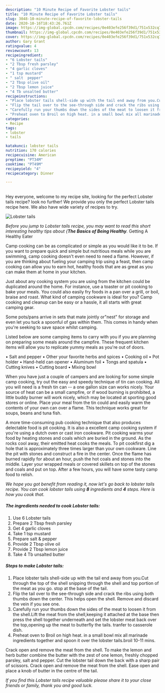```yaml
---
description: "10 Minute Recipe of Favorite Lobster tails"
title: "10 Minute Recipe of Favorite Lobster tails"
slug: 3048-10-minute-recipe-of-favorite-lobster-tails
date: 2020-10-16T18:43:26.761Z
image: https://img-global.cpcdn.com/recipes/0e403efe256f39d1/751x532cq70/lobster-tails-recipe-main-photo.jpg
thumbnail: https://img-global.cpcdn.com/recipes/0e403efe256f39d1/751x532cq70/lobster-tails-recipe-main-photo.jpg
cover: https://img-global.cpcdn.com/recipes/0e403efe256f39d1/751x532cq70/lobster-tails-recipe-main-photo.jpg
author: Gary Grant
ratingvalue: 4
reviewcount: 13
recipeingredient:
- "6 Lobster tails"
- "2 Tbsp fresh parsley"
- "4 garlic cloves"
- "1 tsp mustard"
- " salt  pepper"
- "2 Tbsp olive oil"
- "2 Tbsp lemon juice"
- "4 Tb unsalted butter"
recipeinstructions:
- "Place lobster tails shell-side up with the tail end away from you.Cut through the top of the shell snipping through the shell and top portion of the meat as you go. stop at the base of the tail."
- "Flip the tail over to the see-through side and crack the ribs using both thumbs down the center. This helps open the shell. Remove and discard the vein if you see one."
- "Carefully run your thumbs down the sides of the meat to loosen it from the shell.Lift the meat from the shell,keeping it attached at the base then press the shell together underneath and set the lobster meat back over the top,opening up the meat to butterfly the tails. tranfer to casserole dish."
- "Preheat oven to Broil on high heat. in a small bowl mix all marinade ingredients together and spoon it over the lobster tails.broil 10-11 mins."
categories:
- Recipe
tags:
- lobster
- tails

katakunci: lobster tails 
nutrition: 170 calories
recipecuisine: American
preptime: "PT34M"
cooktime: "PT49M"
recipeyield: "4"
recipecategory: Dinner

---
```

<br>
Hey everyone, welcome to my recipe site, looking for the perfect Lobster tails recipe? look no further! We provide you only the perfect Lobster tails recipe here. We also have wide variety of recipes to try.
<br>


![Lobster tails](https://img-global.cpcdn.com/recipes/0e403efe256f39d1/751x532cq70/lobster-tails-recipe-main-photo.jpg)

<i>Before you jump to Lobster tails recipe, you may want to read this short interesting healthy tips about {<strong>The Basics of Being Healthy</strong>.</i>
Getting A Healthy Eater

    
Camp cooking can be as complicated or simple as you would like it to be. If you want to prepare quick and simple but nutritious meals while you are swimming, camp cooking doesn't even need to need a flame. However, if you are thinking about fueling your camping trip using a feast, then camp cooking can allow you to earn hot, healthy foods that are as great as you can make them at home in your kitchen.

 Just about any cooking system you are using from the kitchen could be duplicated around the home. For instance, use a toaster or pit cooking to bake your meals. You could also easily fry foods in a pan over a grill, or boil, braise and roast. What kind of camping cookware is ideal for you? Camp cooking and cleanup can be easy or a hassle, it all starts with great camping gear.

Some pots/pans arrive in sets that mate jointly or"nest" for storage and even let you tuck a spoonful of gas within them. This comes in handy when you're seeking to save space whilst camping.

Listed below are some camping items to carry with you if you are planning on preparing some meals around the campfire. These frequent kitchen items will allow you to replicate yummy meals as you're out of doors.

• Salt and pepper
• Other your favorite herbs and spices
• Cooking oil
• Pot holder
• Hand-held can opener
• Aluminum foil
• Tongs and spatula
• Cutting knives
• Cutting board
• Mixing bowl


When you have just a couple of campers and are looking for some simple camp cooking, try out the easy and speedy technique of tin can cooking. All you will need is a fresh tin can -- a one gallon size can works nicely. Your source of heat can be a small campfire, or if wood burning is prohibited, a little buddy burner will work nicely, which may be located at sporting good stores or online. Place your meal from the tin could and easily warm the contents of your own can over a flame.  This technique works great for soups, beans and tuna fish.

A more time-consuming pub cooking technique that also produces delectable food is pit cooking.  It is also a excellent camp cooking system if you're using a dutch oven or cast iron cookware. Pit cooking warms your food by heating stones and coals which are buried in the ground. As the rocks cool away, their emitted heat cooks the meals. To pit cookfirst dig a hole that is approximately three times larger than your own cookware. Line the pit with stones and construct a fire in the center. Once the flame has burned rapidly for about an hour, push the hot coals and stones into the middle. Layer your wrapped meals or covered skillets on top of the stones and coals and put on top. After a few hours, you will have some tasty camp food to relish.


<i>We hope you got benefit from reading it, now let's go back to lobster tails recipe. You can cook lobster tails using <strong>8</strong> ingredients and <strong>4</strong> steps. Here is how you cook that.
</i>

##### The ingredients needed to cook Lobster tails:

1. Use 6 Lobster tails
1. Prepare 2 Tbsp fresh parsley
1. Get 4 garlic cloves
1. Take 1 tsp mustard
1. Prepare  salt &amp; pepper
1. Provide 2 Tbsp olive oil
1. Provide 2 Tbsp lemon juice
1. Take 4 Tb unsalted butter


##### Steps to make Lobster tails:

1. Place lobster tails shell-side up with the tail end away from you.Cut through the top of the shell snipping through the shell and top portion of the meat as you go. stop at the base of the tail.
1. Flip the tail over to the see-through side and crack the ribs using both thumbs down the center. This helps open the shell. Remove and discard the vein if you see one.
1. Carefully run your thumbs down the sides of the meat to loosen it from the shell.Lift the meat from the shell,keeping it attached at the base then press the shell together underneath and set the lobster meat back over the top,opening up the meat to butterfly the tails. tranfer to casserole dish.
1. Preheat oven to Broil on high heat. in a small bowl mix all marinade ingredients together and spoon it over the lobster tails.broil 10-11 mins.


Crack open and remove the meat from the shell. To make the lemon and herb butter combine the butter with the zest of one lemon, freshly chopped parsley, salt and pepper. Cut the lobster tail down the back with a sharp pair of scissors. Crack open and remove the meat from the shell. Ease open and place a knob of butter in the centre of the tail. 

<i>If you find this Lobster tails recipe valuable please share it to your close friends or family, thank you and good luck.</i>
